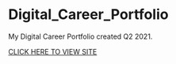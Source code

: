 # Digital_Career_Portfolio

My Digital Career Portfolio created Q2 2021.  

[CLICK HERE TO VIEW SITE](https://IvanVlademirS.github.io/Digital_Career_Portfolio/)  
